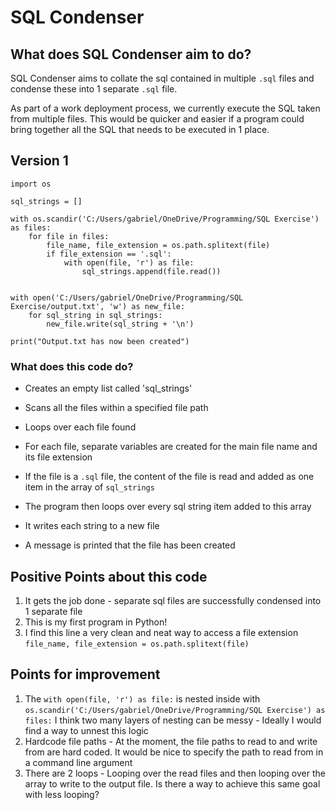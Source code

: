 # SQL Condenser

## What does SQL Condenser aim to do? 

SQL Condenser aims to collate the sql contained in multiple `.sql` files and condense these into 1 separate `.sql` file. 

As part of a work deployment process, we currently execute the SQL taken from multiple files. This would be quicker and easier if a program could bring together all the SQL that needs to be executed in 1 place.

## Version 1 

```
import os 

sql_strings = []

with os.scandir('C:/Users/gabriel/OneDrive/Programming/SQL Exercise') as files:
    for file in files: 
        file_name, file_extension = os.path.splitext(file)
        if file_extension == '.sql':
            with open(file, 'r') as file:
                sql_strings.append(file.read())


with open('C:/Users/gabriel/OneDrive/Programming/SQL Exercise/output.txt', 'w') as new_file:
    for sql_string in sql_strings:
        new_file.write(sql_string + '\n')

print("Output.txt has now been created")

```

### What does this code do? 

* Creates an empty list called 'sql_strings'
* Scans all the files within a specified file path
* Loops over each file found
* For each file, separate variables are created for the main file name and its file extension
* If the file is a `.sql` file, the content of the file is read and added as one item in the array of `sql_strings`

* The program then loops over every sql string item added to this array
* It writes each string to a new file
* A message is printed that the file has been created

## Positive Points about this code 

1) It gets the job done - separate sql files are successfully condensed into 1 separate file
2) This is my first program in Python!
3) I find this line a very clean and neat way to access a file extension `file_name, file_extension = os.path.splitext(file)`

## Points for improvement 

1) The `with open(file, 'r') as file:` is nested inside with `os.scandir('C:/Users/gabriel/OneDrive/Programming/SQL Exercise') as files:`
   I think two many layers of nesting can be messy - Ideally I would find a way to unnest this logic
2) Hardcode file paths - At the moment, the file paths to read to and write from are hard coded. It would be nice to specify the path to read from in a command line argument
3) There are 2 loops - Looping over the read files and then looping over the array to write to the output file. Is there a way to achieve this same goal with less looping? 
